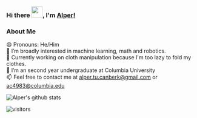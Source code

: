 ### Hi there <img src="https://github.com/TheDudeThatCode/TheDudeThatCode/blob/master/Assets/Hi.gif" width="29px">, I'm [Alper!](https://www.linkedin.com/in/alper-canberk-517033186/) 
<!--

Here are some ideas to get you started:

- 🔭 I’m currently working on ...
- 🌱 I’m currently learning ...
- 👯 I’m looking to collaborate on ...
- 🤔 I’m looking for help with ...
- 💬 Ask me about ...
- 📫 How to reach me: ...
- 😄 Pronouns: ...
- ⚡ Fun fact: ...
-->

### About Me
😄 Pronouns: He/Him </br>
🌱 I’m broadly interested in machine learning, math and robotics.</br>
🤔 Currently working on cloth manipulation because I'm too lazy to fold my clothes. </br>
🔭 I’m an second year undergraduate at Columbia University </br>
📫 Feel free to contact me at alper.tu.canberk@gmail.com or ac4983@columbia.edu</br>

![Alper's github stats](https://github-readme-stats.vercel.app/api?username=alpertucanberk&count_private=true&theme=tokyonight&show_icons=true&hide_border=true)&nbsp;&nbsp;
<br />

![visitors](https://visitor-badge.laobi.icu/badge?page_id=alpertucanberk.alpertucanberk)
